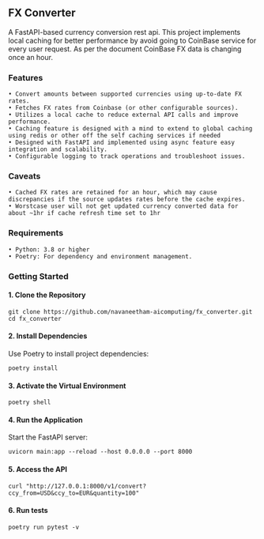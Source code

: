 ## FX Converter

A FastAPI-based currency conversion rest api. This project implements local caching for better performance by avoid going to CoinBase service for every user request.
As per the document CoinBase FX data is changing once an hour.  

### Features
	• Convert amounts between supported currencies using up-to-date FX rates.
	• Fetches FX rates from Coinbase (or other configurable sources).
	• Utilizes a local cache to reduce external API calls and improve performance. 
	• Caching feature is designed with a mind to extend to global caching using redis or other off the self caching services if needed 	
	• Designed with FastAPI and implemented using async feature easy integration and scalability. 
	• Configurable logging to track operations and troubleshoot issues.

### Caveats
	• Cached FX rates are retained for an hour, which may cause discrepancies if the source updates rates before the cache expires.
	• Worstcase user will not get updated currency converted data for about ~1hr if cache refresh time set to 1hr 

### Requirements
	• Python: 3.8 or higher
	• Poetry: For dependency and environment management.

### Getting Started
#### 1. Clone the Repository
```
git clone https://github.com/navaneetham-aicomputing/fx_converter.git
cd fx_converter
```

#### 2.	Install Dependencies
Use Poetry to install project dependencies:
```
poetry install
```

#### 3.	Activate the Virtual Environment
```
poetry shell
```

#### 4.	Run the Application
Start the FastAPI server:
```
uvicorn main:app --reload --host 0.0.0.0 --port 8000
```

#### 5.	Access the API
```
curl "http://127.0.0.1:8000/v1/convert?ccy_from=USD&ccy_to=EUR&quantity=100"
```

#### 6. Run tests
```
poetry run pytest -v
```

